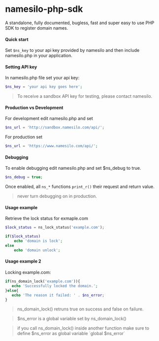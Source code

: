 # namesilo-php-sdk
A standalone, fully documented, bugless, fast and super easy to use PHP SDK to register domain names.


#### Quick start

Set `$ns_key` to your api key provided by namesilo and then include namesilo.php in your application.

#### Setting API key
In namesilo.php file set your api key:
```php
$ns_key = 'your api key goes here';
```
> To receive a sandbox API key for testing, please contact namesilo.

#### Production vs Development
For development edit namesilo.php and set
```php
$ns_url = 'http://sandbox.namesilo.com/api/';
```
For production set
```php
$ns_url = 'https://www.namesilo.com/api/'; 
```

#### Debugging 
To enable debugging edit namesilo.php and set $ns_debug to true.
```php
$ns_debug = true;
```
Once enabled, all `ns_*`  functions   `print_r()`  their request and return value.

> never turn debugging on in  production.

#### Usage example
Retrieve the lock status for exmaple.com

```php
$lock_status = ns_lock_status('example.com');

if($lock_status)
    echo 'domain is lock';
else
    echo 'domain unlock';
```

#### Usage example 2
Locking example.com:

```php
if(ns_domain_lock('example.com')){
   echo 'Successfully locked the domain.';
}else{
   echo 'The reason it failed: ' . $ns_error;
}
```
<blockquote>
 ns_domain_lock() retruns true on success and false on failure.
</blockquote>
<blockquote>
$ns_error is a global variable set by ns_domain_lock()
</blockquote>
<blockquote>
 if you call ns_domain_lock() inside another function make sure to define $ns_error as global variable `global $ns_error`
</blockquote>